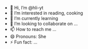 - 👋 Hi, I’m @hli-yt
- 👀 I’m interested in reading, cooking
- 🌱 I’m currently learning 
- 💞️ I’m looking to collaborate on ...
- 📫 How to reach me ...
- 😄 Pronouns: She
- ⚡ Fun fact: ...

<!---
hli-yt/hli-yt is a ✨ special ✨ repository because its `README.md` (this file) appears on your GitHub profile.
You can click the Preview link to take a look at your changes.
--->
